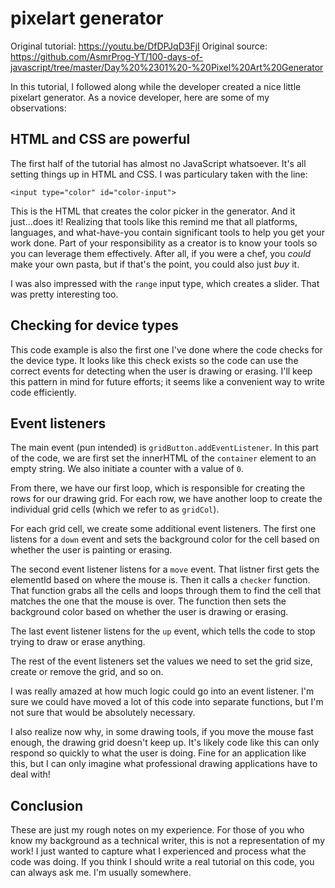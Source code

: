 # pixelart generator

Original tutorial: https://youtu.be/DfDPJqD3FjI
Original source: https://github.com/AsmrProg-YT/100-days-of-javascript/tree/master/Day%20%2301%20-%20Pixel%20Art%20Generator

In this tutorial, I followed along while the developer created a nice little pixelart generator. As a novice developer, here are some of my observations:

## HTML and CSS are powerful

The first half of the tutorial has almost no JavaScript whatsoever. It's all setting things up in HTML and CSS. I was particulary taken with the line:

`<input type="color" id="color-input">`

This is the HTML that creates the color picker in the generator. And it just...does it! Realizing that tools like this remind me that all platforms, languages, and what-have-you contain significant tools to help you get your work done.
Part of your responsibility as a creator is to know your tools so you can leverage them effectively. After all, if you were a chef, you *could* make your own pasta, but if that's the point, you could also just *buy* it.

I was also impressed with the `range` input type, which creates a slider. That was pretty interesting too.

## Checking for device types

This code example is also the first one I've done where the code checks for the device type. It looks like this check exists so the code can use the correct events for detecting when the user is drawing or erasing.
I'll keep this pattern in mind for future efforts; it seems like a convenient way to write code efficiently.

## Event listeners

The main event (pun intended) is `gridButton.addEventListener`. In this part of the code, we are first set the innerHTML of the `container` element to an empty string. We also initiate a counter with a value of `0`.

From there, we have our first loop, which is responsible for creating the rows for our drawing grid. For each row,
we have another loop to create the individual grid cells (which we refer to as `gridCol`).

For each grid cell, we create some additional event listeners. The first one listens for a `down` event and sets the background color for the cell based on whether the user is painting or erasing.

The second event listener listens for a `move` event. That listner first gets the elementId based on where the mouse is. Then it calls a `checker` function. That function grabs all the cells and loops through them to find the cell that matches the one that the mouse is over. The function then sets the background color based on whether the user is drawing or erasing.

The last event listener listens for the `up` event, which tells the code to stop trying to draw or erase anything.

The rest of the event listeners set the values we need to set the grid size, create or remove the grid, and so on. 

I was really amazed at how much logic could go into an event listener. I'm sure we could have moved a lot of this code into separate functions, but I'm not sure that would be absolutely necessary.

I also realize now why, in some drawing tools, if you move the mouse fast enough, the drawing grid doesn't keep up. It's likely code like this can only respond so quickly to what the user is doing. Fine for an application like this, but I can only imagine what professional drawing applications have to deal with!

## Conclusion

These are just my rough notes on my experience. For those of you who know my background as a technical writer, this is not a representation of my work! I just wanted to capture what I experienced and process what the code was doing. If you think I should write a real tutorial on this code, you can always ask me. I'm usually somewhere.